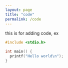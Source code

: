 ```yaml
---
layout: page
title: "code"
permalink: /code
---
```


this is for adding code, ex
```c
#include <stdio.h>

int main() {
  printf("Hello world\n");
}
```
